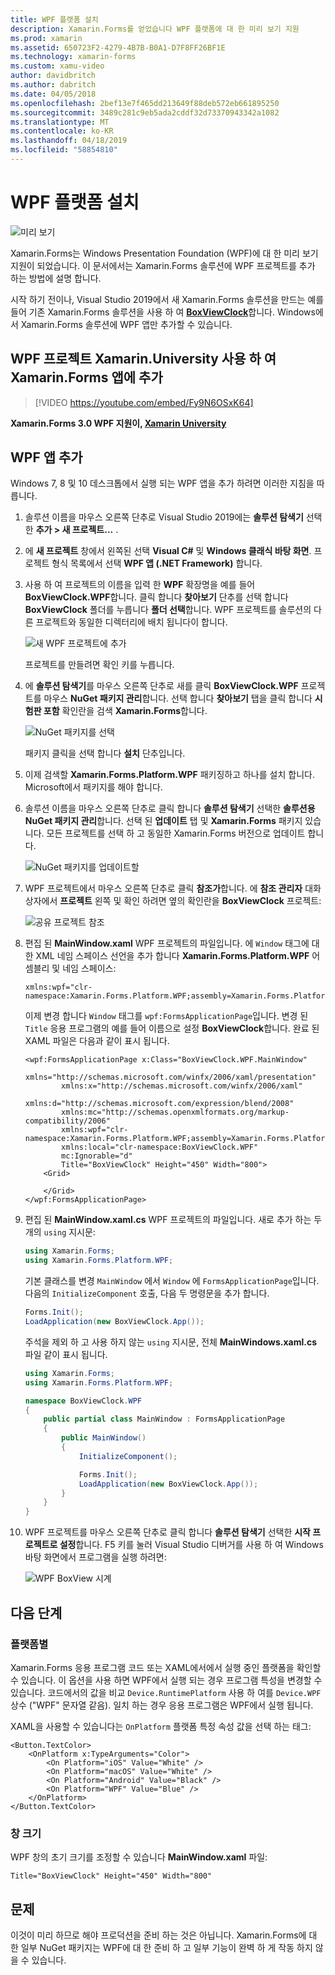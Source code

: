 ```yaml
---
title: WPF 플랫폼 설치
description: Xamarin.Forms를 얻었습니다 WPF 플랫폼에 대 한 미리 보기 지원
ms.prod: xamarin
ms.assetid: 650723F2-4279-4B7B-B0A1-D7F8FF26BF1E
ms.technology: xamarin-forms
ms.custom: xamu-video
author: davidbritch
ms.author: dabritch
ms.date: 04/05/2018
ms.openlocfilehash: 2bef13e7f465dd213649f88deb572eb661895250
ms.sourcegitcommit: 3489c281c9eb5ada2cddf32d73370943342a1082
ms.translationtype: MT
ms.contentlocale: ko-KR
ms.lasthandoff: 04/18/2019
ms.locfileid: "58854810"
---
```

# <a name="wpf-platform-setup"></a>WPF 플랫폼 설치

![미리 보기](~/media/shared/preview.png)

Xamarin.Forms는 Windows Presentation Foundation (WPF)에 대 한 미리 보기 지원이 되었습니다. 이 문서에서는 Xamarin.Forms 솔루션에 WPF 프로젝트를 추가 하는 방법에 설명 합니다.

시작 하기 전이나, Visual Studio 2019에서 새 Xamarin.Forms 솔루션을 만드는 예를 들어 기존 Xamarin.Forms 솔루션을 사용 하 여 [ **BoxViewClock**](https://developer.xamarin.com/samples/xamarin-forms/BoxView/BoxViewClock/)합니다. Windows에서 Xamarin.Forms 솔루션에 WPF 앱만 추가할 수 있습니다.

## <a name="add-a-wpf-project-to-a-xamarinforms-app-with-xamarinuniversity"></a>WPF 프로젝트 Xamarin.University 사용 하 여 Xamarin.Forms 앱에 추가

> [!VIDEO https://youtube.com/embed/Fy9N6OSxK64]

**Xamarin.Forms 3.0 WPF 지원이, [Xamarin University](https://university.xamarin.com/)**

## <a name="adding-a-wpf-app"></a>WPF 앱 추가

Windows 7, 8 및 10 데스크톱에서 실행 되는 WPF 앱을 추가 하려면 이러한 지침을 따릅니다.

1. 솔루션 이름을 마우스 오른쪽 단추로 Visual Studio 2019에는 **솔루션 탐색기** 선택한 **추가 > 새 프로젝트...** .

2. 에 **새 프로젝트** 창에서 왼쪽된 선택 **Visual C#** 및 **Windows 클래식 바탕 화면**. 프로젝트 형식 목록에서 선택 **WPF 앱 (.NET Framework)** 합니다. 

3. 사용 하 여 프로젝트의 이름을 입력 한 **WPF** 확장명을 예를 들어 **BoxViewClock.WPF**합니다. 클릭 합니다 **찾아보기** 단추를 선택 합니다 **BoxViewClock** 폴더를 누릅니다 **폴더 선택**합니다. WPF 프로젝트를 솔루션의 다른 프로젝트와 동일한 디렉터리에 배치 됩니다이 합니다.

    ![새 WPF 프로젝트에 추가](wpf-images/add-new-project.png "새 WPF 프로젝트에 추가")

    프로젝트를 만들려면 확인 키를 누릅니다.

4. 에 **솔루션 탐색기**를 마우스 오른쪽 단추로 새를 클릭 **BoxViewClock.WPF** 프로젝트를 마우스 **NuGet 패키지 관리**합니다. 선택 합니다 **찾아보기** 탭을 클릭 합니다 **시험판 포함** 확인란을 검색 **Xamarin.Forms**합니다.

    ![NuGet 패키지를 선택](wpf-images/select-nuget-package.png "NuGet 패키지를 선택 합니다.")

    패키지 클릭을 선택 합니다 **설치** 단추입니다.

5. 이제 검색할 **Xamarin.Forms.Platform.WPF** 패키징하고 하나를 설치 합니다. Microsoft에서 패키지를 해야 합니다.

6. 솔루션 이름을 마우스 오른쪽 단추로 클릭 합니다 **솔루션 탐색기** 선택한 **솔루션용 NuGet 패키지 관리**합니다. 선택 된 **업데이트** 탭 및 **Xamarin.Forms** 패키지 있습니다. 모든 프로젝트를 선택 하 고 동일한 Xamarin.Forms 버전으로 업데이트 합니다.

    ![NuGet 패키지를 업데이트할](wpf-images/update-nuget-package.png "NuGet 패키지를 업데이트 합니다.") 

7. WPF 프로젝트에서 마우스 오른쪽 단추로 클릭 **참조가**합니다. 에 **참조 관리자** 대화 상자에서 **프로젝트** 왼쪽 및 확인 하려면 옆의 확인란을 **BoxViewClock** 프로젝트:

    ![공유 프로젝트 참조](wpf-images/reference-shared-project.png "공유 프로젝트 참조")

8. 편집 된 **MainWindow.xaml** WPF 프로젝트의 파일입니다. 에 `Window` 태그에 대 한 XML 네임 스페이스 선언을 추가 합니다 **Xamarin.Forms.Platform.WPF** 어셈블리 및 네임 스페이스:

    ```xaml
    xmlns:wpf="clr-namespace:Xamarin.Forms.Platform.WPF;assembly=Xamarin.Forms.Platform.WPF"
    ```

    이제 변경 합니다 `Window` 태그를 `wpf:FormsApplicationPage`입니다. 변경 된 `Title` 응용 프로그램의 예를 들어 이름으로 설정 **BoxViewClock**합니다. 완료 된 XAML 파일은 다음과 같이 표시 됩니다.

    ```xaml
    <wpf:FormsApplicationPage x:Class="BoxViewClock.WPF.MainWindow"
            xmlns="http://schemas.microsoft.com/winfx/2006/xaml/presentation"
            xmlns:x="http://schemas.microsoft.com/winfx/2006/xaml"
            xmlns:d="http://schemas.microsoft.com/expression/blend/2008"
            xmlns:mc="http://schemas.openxmlformats.org/markup-compatibility/2006"
            xmlns:wpf="clr-namespace:Xamarin.Forms.Platform.WPF;assembly=Xamarin.Forms.Platform.WPF"
            xmlns:local="clr-namespace:BoxViewClock.WPF"
            mc:Ignorable="d"
            Title="BoxViewClock" Height="450" Width="800">
        <Grid>
        
        </Grid>
    </wpf:FormsApplicationPage>
    ```

9. 편집 된 **MainWindow.xaml.cs** WPF 프로젝트의 파일입니다. 새로 추가 하는 두 개의 `using` 지시문:

    ```csharp
    using Xamarin.Forms;
    using Xamarin.Forms.Platform.WPF;
    ```

    기본 클래스를 변경 `MainWindow` 에서 `Window` 에 `FormsApplicationPage`입니다. 다음의 `InitializeComponent` 호출, 다음 두 명령문을 추가 합니다.

    ```csharp
    Forms.Init();
    LoadApplication(new BoxViewClock.App());
    ```
    
    주석을 제외 하 고 사용 하지 않는 `using` 지시문, 전체 **MainWindows.xaml.cs** 파일 같이 표시 됩니다.

    ```csharp
    using Xamarin.Forms;
    using Xamarin.Forms.Platform.WPF;

    namespace BoxViewClock.WPF
    {
        public partial class MainWindow : FormsApplicationPage
        {
            public MainWindow()
            {
                InitializeComponent();

                Forms.Init();
                LoadApplication(new BoxViewClock.App());
            }
        }
    }
    ```

10. WPF 프로젝트를 마우스 오른쪽 단추로 클릭 합니다 **솔루션 탐색기** 선택한 **시작 프로젝트로 설정**합니다. F5 키를 눌러 Visual Studio 디버거를 사용 하 여 Windows 바탕 화면에서 프로그램을 실행 하려면:

    ![WPF BoxView 시계](wpf-images/wpf-boxviewclock.png "WPF BoxView 시계" )

## <a name="next-steps"></a>다음 단계

### <a name="platform-specifics"></a>플랫폼별

Xamarin.Forms 응용 프로그램 코드 또는 XAML에서에서 실행 중인 플랫폼을 확인할 수 있습니다. 이 옵션을 사용 하면 WPF에서 실행 되는 경우 프로그램 특성을 변경할 수 있습니다. 코드에서의 값을 비교 `Device.RuntimePlatform` 사용 하 여를 `Device.WPF` 상수 ("WPF" 문자열 같음). 일치 하는 경우 응용 프로그램은 WPF에서 실행 됩니다.

XAML을 사용할 수 있습니다는 `OnPlatform` 플랫폼 특정 속성 값을 선택 하는 태그:

```xaml
<Button.TextColor>
    <OnPlatform x:TypeArguments="Color">
        <On Platform="iOS" Value="White" />
        <On Platform="macOS" Value="White" />
        <On Platform="Android" Value="Black" />
        <On Platform="WPF" Value="Blue" />
    </OnPlatform>
</Button.TextColor>
```

### <a name="window-size"></a>창 크기

WPF 창의 초기 크기를 조정할 수 있습니다 **MainWindow.xaml** 파일:

```xaml
Title="BoxViewClock" Height="450" Width="800"
```

## <a name="issues"></a>문제

이것이 미리 하므로 해야 프로덕션을 준비 하는 것은 아닙니다. Xamarin.Forms에 대 한 일부 NuGet 패키지는 WPF에 대 한 준비 하 고 일부 기능이 완벽 하 게 작동 하지 않을 수 있습니다.

